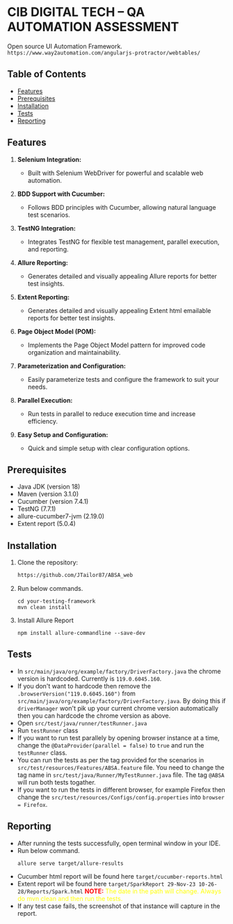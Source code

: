 # CIB DIGITAL TECH – QA AUTOMATION ASSESSMENT

Open source UI Automation Framework.
`https://www.way2automation.com/angularjs-protractor/webtables/`

## Table of Contents

- [Features](#features)
- [Prerequisites](#prerequisites)
- [Installation](#installation)
- [Tests](#tests)
- [Reporting](#reporting)

## Features

1. **Selenium Integration:**
    - Built with Selenium WebDriver for powerful and scalable web automation.

2. **BDD Support with Cucumber:**
    - Follows BDD principles with Cucumber, allowing natural language test scenarios.

3. **TestNG Integration:**
    - Integrates TestNG for flexible test management, parallel execution, and reporting.

4. **Allure Reporting:**
    - Generates detailed and visually appealing Allure reports for better test insights.

5. **Extent Reporting:**
    - Generates detailed and visually appealing Extent html emailable reports for better test insights.

6. **Page Object Model (POM):**
    - Implements the Page Object Model pattern for improved code organization and maintainability.

7. **Parameterization and Configuration:**
    - Easily parameterize tests and configure the framework to suit your needs.

8. **Parallel Execution:**
    - Run tests in parallel to reduce execution time and increase efficiency.

9. **Easy Setup and Configuration:**
   - Quick and simple setup with clear configuration options.


## Prerequisites

- Java JDK (version 18)
- Maven (version 3.1.0)
- Cucumber (version 7.4.1)
- TestNG (7.7.1)
- allure-cucumber7-jvm (2.19.0)
- Extent report (5.0.4)

## Installation

1. Clone the repository:

   ```bash
   https://github.com/JTailor87/ABSA_web
2. Run below commands.

   ```shell
   cd your-testing-framework
   mvn clean install

3. Install Allure Report
   ```shell
   npm install allure-commandline --save-dev

## Tests

- In `src/main/java/org/example/factory/DriverFactory.java` the chrome version is hardcoded. Currently is `119.0.6045.160`.
- If you don't want to hardcode then remove the `.browserVersion("119.0.6045.160")` from `src/main/java/org/example/factory/DriverFactory.java`. By doing this if `driverManager` won't pik up your current chrome version automatically then you can hardcode the chrome version as above.
- Open `src/test/java/runner/testRunner.java`
- Run `testRunner` class
- If you want to run test parallely by opening browser instance at a time, change the `@DataProvider(parallel = false)` to `true` and run the `testRunner` class.
- You can run the tests as per the tag provided for the scenarios in `src/test/resources/Features/ABSA.feature` file. You need to change the tag name in `src/test/java/Runner/MyTestRunner.java` file. The tag `@ABSA` will run both tests togather.
- If you want to run the tests in different browser, for example Firefox then change the `src/test/resources/Configs/config.properties` into `browser = Firefox`.

## Reporting

- After running the tests successfully, open terminal window in your IDE.
- Run below command.
   ```shell
  allure serve target/allure-results
- Cucumber html report will be found here `target/cucumber-reports.html`
- Extent report wil be found here `target/SparkReport 29-Nov-23 10-26-28/Reports/Spark.html`
  <span style="color:red; font-weight:bold">NOTE:</span> <span style="color:yellow">The date in the path will change. Always do mvn clean and then run the tests.</span>
- If any test case fails, the screenshot of that instance will capture in the report.